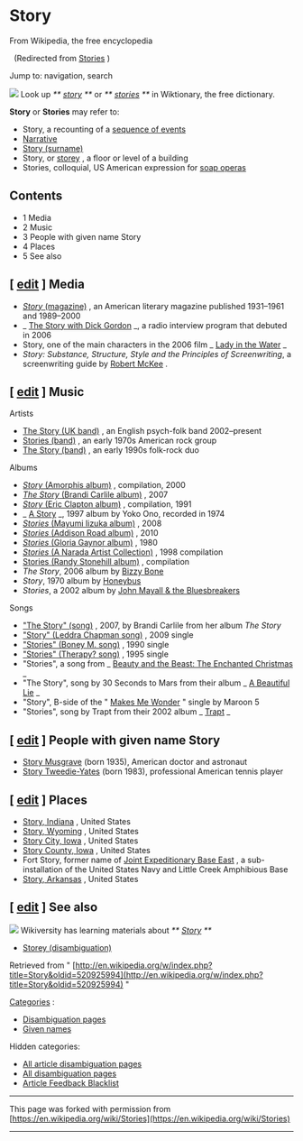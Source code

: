 

# Story

From Wikipedia, the free encyclopedia

  (Redirected from [Stories](https://en.wikipedia.org/w/index.php?title=Stories&redirect=no "Stories") )

Jump to: navigation, search

  ![](//upload.wikimedia.org/wikipedia/commons/thumb/f/f8/Wiktionary-logo-en.svg/37px-Wiktionary-logo-en.svg.png) Look up _** [story](//en.wiktionary.org/wiki/story "wiktionary:story") **_ or _** [stories](//en.wiktionary.org/wiki/stories "wiktionary:stories") **_ in Wiktionary, the free dictionary.

**Story** or **Stories** may refer to:

- Story, a recounting of a [sequence of events](https://en.wikipedia.org/wiki/Sequence_of_events "Sequence of events")
- [Narrative](https://en.wikipedia.org/wiki/Narrative "Narrative")
- [Story (surname)](https://en.wikipedia.org/wiki/Story_(surname) "Story (surname)")
- Story, or [storey](https://en.wikipedia.org/wiki/Storey "Storey") , a floor or level of a building
- Stories, colloquial, US American expression for [soap operas](https://en.wikipedia.org/wiki/Soap_opera "Soap opera")

    

## Contents

- 1 Media
- 2 Music
- 3 People with given name Story
- 4 Places
- 5 See also

## [ [edit](https://en.wikipedia.org/w/index.php?title=Story&action=edit&section=1 "Edit section: Media") ] Media

- [_Story_ (magazine)](https://en.wikipedia.org/wiki/Story_(magazine) "Story (magazine)") , an American literary magazine published 1931–1961 and 1989–2000
- _ [The Story with Dick Gordon](https://en.wikipedia.org/wiki/The_Story_with_Dick_Gordon "The Story with Dick Gordon") _, a radio interview program that debuted in 2006
- Story, one of the main characters in the 2006 film _ [Lady in the Water](https://en.wikipedia.org/wiki/Lady_in_the_Water "Lady in the Water") _
- _Story: Substance, Structure, Style and the Principles of Screenwriting_, a screenwriting guide by [Robert McKee](https://en.wikipedia.org/wiki/Robert_McKee "Robert McKee") .

## [ [edit](https://en.wikipedia.org/w/index.php?title=Story&action=edit&section=2 "Edit section: Music") ] Music
Artists
- [The Story (UK band)](https://en.wikipedia.org/wiki/The_Story_(UK_band) "The Story (UK band)") , an English psych-folk band 2002–present
- [Stories (band)](https://en.wikipedia.org/wiki/Stories_(band) "Stories (band)") , an early 1970s American rock group
- [The Story (band)](https://en.wikipedia.org/wiki/The_Story_(band) "The Story (band)") , an early 1990s folk-rock duo

Albums
- [_Story_ (Amorphis album)](https://en.wikipedia.org/wiki/Story_(Amorphis_album) "Story (Amorphis album)") , compilation, 2000
- [_The Story_ (Brandi Carlile album)](https://en.wikipedia.org/wiki/The_Story_(Brandi_Carlile_album) "The Story (Brandi Carlile album)") , 2007
- [_Story_ (Eric Clapton album)](https://en.wikipedia.org/wiki/Story_(Eric_Clapton_album) "Story (Eric Clapton album)") , compilation, 1991
- _ [A Story](https://en.wikipedia.org/wiki/A_Story "A Story") _, 1997 album by Yoko Ono, recorded in 1974
- [_Stories_ (Mayumi Iizuka album)](https://en.wikipedia.org/wiki/Stories_(Mayumi_Iizuka_album) "Stories (Mayumi Iizuka album)") , 2008
- [_Stories_ (Addison Road album)](https://en.wikipedia.org/wiki/Stories_(Addison_Road_album) "Stories (Addison Road album)") , 2010
- [_Stories_ (Gloria Gaynor album)](https://en.wikipedia.org/wiki/Stories_(Gloria_Gaynor_album) "Stories (Gloria Gaynor album)") , 1980
- [_Stories_ (A Narada Artist Collection)](https://en.wikipedia.org/wiki/Stories_(A_Narada_Artist_Collection) "Stories (A Narada Artist Collection)") , 1998 compilation
- [Stories (Randy Stonehill album)](https://en.wikipedia.org/wiki/Stories_(Randy_Stonehill_album) "Stories (Randy Stonehill album)") , compilation
- _The Story_, 2006 album by [Bizzy Bone](https://en.wikipedia.org/wiki/Bizzy_Bone "Bizzy Bone")
- _Story_, 1970 album by [Honeybus](https://en.wikipedia.org/wiki/Honeybus "Honeybus")
- _Stories_, a 2002 album by [John Mayall & the Bluesbreakers](https://en.wikipedia.org/wiki/John_Mayall_%26_the_Bluesbreakers "John Mayall & the Bluesbreakers")

Songs
- ["The Story" (song)](https://en.wikipedia.org/wiki/The_Story_(song) "The Story (song)") , 2007, by Brandi Carlile from her album _The Story_
- ["Story" (Leddra Chapman song)](https://en.wikipedia.org/wiki/Story_(Leddra_Chapman_song) "Story (Leddra Chapman song)") , 2009 single
- ["Stories" (Boney M. song)](https://en.wikipedia.org/wiki/Stories_(Boney_M._song) "Stories (Boney M. song)") , 1990 single
- ["Stories" (Therapy? song)](https://en.wikipedia.org/wiki/Stories_(Therapy%3F_song) "Stories (Therapy? song)") , 1995 single
- "Stories", a song from _ [Beauty and the Beast: The Enchanted Christmas](https://en.wikipedia.org/wiki/Beauty_and_the_Beast:_The_Enchanted_Christmas "Beauty and the Beast: The Enchanted Christmas") _
- "The Story", song by 30 Seconds to Mars from their album _ [A Beautiful Lie](https://en.wikipedia.org/wiki/A_Beautiful_Lie "A Beautiful Lie") _
- "Story", B-side of the " [Makes Me Wonder](https://en.wikipedia.org/wiki/Makes_Me_Wonder "Makes Me Wonder") " single by Maroon 5
- "Stories", song by Trapt from their 2002 album _ [Trapt](https://en.wikipedia.org/wiki/Trapt_(album) "Trapt (album)") _

## [ [edit](https://en.wikipedia.org/w/index.php?title=Story&action=edit&section=3 "Edit section: People with given name Story") ] People with given name Story

- [Story Musgrave](https://en.wikipedia.org/wiki/Story_Musgrave "Story Musgrave") (born 1935), American doctor and astronaut
- [Story Tweedie-Yates](https://en.wikipedia.org/wiki/Story_Tweedie-Yates "Story Tweedie-Yates") (born 1983), professional American tennis player

## [ [edit](https://en.wikipedia.org/w/index.php?title=Story&action=edit&section=4 "Edit section: Places") ] Places

- [Story, Indiana](https://en.wikipedia.org/wiki/Story,_Indiana "Story, Indiana") , United States
- [Story, Wyoming](https://en.wikipedia.org/wiki/Story,_Wyoming "Story, Wyoming") , United States
- [Story City, Iowa](https://en.wikipedia.org/wiki/Story_City,_Iowa "Story City, Iowa") , United States
- [Story County, Iowa](https://en.wikipedia.org/wiki/Story_County,_Iowa "Story County, Iowa") , United States
- Fort Story, former name of [Joint Expeditionary Base East](https://en.wikipedia.org/wiki/Joint_Expeditionary_Base_East "Joint Expeditionary Base East") , a sub-installation of the United States Navy and Little Creek Amphibious Base
- [Story, Arkansas](https://en.wikipedia.org/wiki/Story,_Arkansas "Story, Arkansas") , United States

## [ [edit](https://en.wikipedia.org/w/index.php?title=Story&action=edit&section=5 "Edit section: See also") ] See also
  ![](//upload.wikimedia.org/wikipedia/commons/thumb/9/91/Wikiversity-logo.svg/40px-Wikiversity-logo.svg.png) Wikiversity has learning materials about _** [Story](//en.wikiversity.org/wiki/Special:Search/Story "v:Special:Search/Story") **_
- [Storey (disambiguation)](https://en.wikipedia.org/wiki/Storey_(disambiguation) "Storey (disambiguation)")

Retrieved from " [http://en.wikipedia.org/w/index.php?title=Story&oldid=520925994](http://en.wikipedia.org/w/index.php?title=Story&oldid=520925994) "

  [Categories](https://en.wikipedia.org/wiki/Special:Categories "Special:Categories") :
- [Disambiguation pages](https://en.wikipedia.org/wiki/Category:Disambiguation_pages "Category:Disambiguation pages")
- [Given names](https://en.wikipedia.org/wiki/Category:Given_names "Category:Given names")

Hidden categories:
- [All article disambiguation pages](https://en.wikipedia.org/wiki/Category:All_article_disambiguation_pages "Category:All article disambiguation pages")
- [All disambiguation pages](https://en.wikipedia.org/wiki/Category:All_disambiguation_pages "Category:All disambiguation pages")
- [Article Feedback Blacklist](https://en.wikipedia.org/wiki/Category:Article_Feedback_Blacklist "Category:Article Feedback Blacklist")

* * *
This page was forked with permission from [https://en.wikipedia.org/wiki/Stories](https://en.wikipedia.org/wiki/Stories)
* * *
